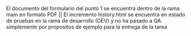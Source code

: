 El documento del formulario del punto 1 se encuentra dentro de la rama main en formato PDF
||
El incremento history.html se encuentra en estado de pruebas en la rama de desarrollo (DEV) y no ha pasado a QA simplemente por propositos de ejemplo para la entrega de la tarea
